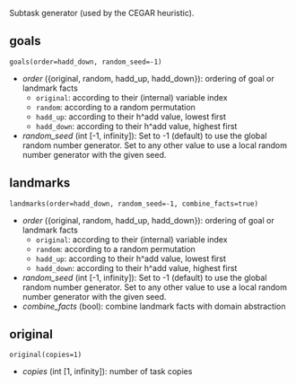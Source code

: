 

Subtask generator (used by the CEGAR heuristic).

## goals 

    goals(order=hadd_down, random_seed=-1)

* *order* ({original, random, hadd_up, hadd_down}): ordering of goal or landmark facts
    * `original`: according to their (internal) variable index
    * `random`: according to a random permutation
    * `hadd_up`: according to their h^add value, lowest first
    * `hadd_down`: according to their h^add value, highest first 
* *random_seed* (int [-1, infinity]): Set to -1 (default) to use the global random number generator. Set to any other value to use a local random number generator with the given seed.

## landmarks 

    landmarks(order=hadd_down, random_seed=-1, combine_facts=true)

* *order* ({original, random, hadd_up, hadd_down}): ordering of goal or landmark facts
    * `original`: according to their (internal) variable index
    * `random`: according to a random permutation
    * `hadd_up`: according to their h^add value, lowest first
    * `hadd_down`: according to their h^add value, highest first 
* *random_seed* (int [-1, infinity]): Set to -1 (default) to use the global random number generator. Set to any other value to use a local random number generator with the given seed.
* *combine_facts* (bool): combine landmark facts with domain abstraction

## original 

    original(copies=1)

* *copies* (int [1, infinity]): number of task copies
